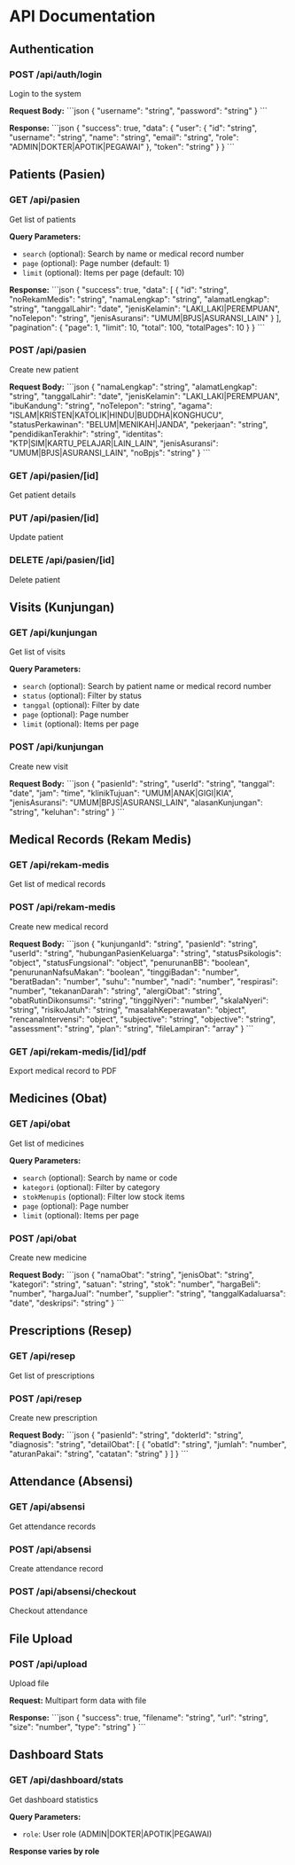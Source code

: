 # API Documentation

## Authentication

### POST /api/auth/login
Login to the system

**Request Body:**
\`\`\`json
{
  "username": "string",
  "password": "string"
}
\`\`\`

**Response:**
\`\`\`json
{
  "success": true,
  "data": {
    "user": {
      "id": "string",
      "username": "string",
      "name": "string",
      "email": "string",
      "role": "ADMIN|DOKTER|APOTIK|PEGAWAI"
    },
    "token": "string"
  }
}
\`\`\`

## Patients (Pasien)

### GET /api/pasien
Get list of patients

**Query Parameters:**
- `search` (optional): Search by name or medical record number
- `page` (optional): Page number (default: 1)
- `limit` (optional): Items per page (default: 10)

**Response:**
\`\`\`json
{
  "success": true,
  "data": [
    {
      "id": "string",
      "noRekamMedis": "string",
      "namaLengkap": "string",
      "alamatLengkap": "string",
      "tanggalLahir": "date",
      "jenisKelamin": "LAKI_LAKI|PEREMPUAN",
      "noTelepon": "string",
      "jenisAsuransi": "UMUM|BPJS|ASURANSI_LAIN"
    }
  ],
  "pagination": {
    "page": 1,
    "limit": 10,
    "total": 100,
    "totalPages": 10
  }
}
\`\`\`

### POST /api/pasien
Create new patient

**Request Body:**
\`\`\`json
{
  "namaLengkap": "string",
  "alamatLengkap": "string",
  "tanggalLahir": "date",
  "jenisKelamin": "LAKI_LAKI|PEREMPUAN",
  "ibuKandung": "string",
  "noTelepon": "string",
  "agama": "ISLAM|KRISTEN|KATOLIK|HINDU|BUDDHA|KONGHUCU",
  "statusPerkawinan": "BELUM|MENIKAH|JANDA",
  "pekerjaan": "string",
  "pendidikanTerakhir": "string",
  "identitas": "KTP|SIM|KARTU_PELAJAR|LAIN_LAIN",
  "jenisAsuransi": "UMUM|BPJS|ASURANSI_LAIN",
  "noBpjs": "string"
}
\`\`\`

### GET /api/pasien/[id]
Get patient details

### PUT /api/pasien/[id]
Update patient

### DELETE /api/pasien/[id]
Delete patient

## Visits (Kunjungan)

### GET /api/kunjungan
Get list of visits

**Query Parameters:**
- `search` (optional): Search by patient name or medical record number
- `status` (optional): Filter by status
- `tanggal` (optional): Filter by date
- `page` (optional): Page number
- `limit` (optional): Items per page

### POST /api/kunjungan
Create new visit

**Request Body:**
\`\`\`json
{
  "pasienId": "string",
  "userId": "string",
  "tanggal": "date",
  "jam": "time",
  "klinikTujuan": "UMUM|ANAK|GIGI|KIA",
  "jenisAsuransi": "UMUM|BPJS|ASURANSI_LAIN",
  "alasanKunjungan": "string",
  "keluhan": "string"
}
\`\`\`

## Medical Records (Rekam Medis)

### GET /api/rekam-medis
Get list of medical records

### POST /api/rekam-medis
Create new medical record

**Request Body:**
\`\`\`json
{
  "kunjunganId": "string",
  "pasienId": "string",
  "userId": "string",
  "hubunganPasienKeluarga": "string",
  "statusPsikologis": "object",
  "statusFungsional": "object",
  "penurunanBB": "boolean",
  "penurunanNafsuMakan": "boolean",
  "tinggiBadan": "number",
  "beratBadan": "number",
  "suhu": "number",
  "nadi": "number",
  "respirasi": "number",
  "tekananDarah": "string",
  "alergiObat": "string",
  "obatRutinDikonsumsi": "string",
  "tinggiNyeri": "number",
  "skalaNyeri": "string",
  "risikoJatuh": "string",
  "masalahKeperawatan": "object",
  "rencanaIntervensi": "object",
  "subjective": "string",
  "objective": "string",
  "assessment": "string",
  "plan": "string",
  "fileLampiran": "array"
}
\`\`\`

### GET /api/rekam-medis/[id]/pdf
Export medical record to PDF

## Medicines (Obat)

### GET /api/obat
Get list of medicines

**Query Parameters:**
- `search` (optional): Search by name or code
- `kategori` (optional): Filter by category
- `stokMenupis` (optional): Filter low stock items
- `page` (optional): Page number
- `limit` (optional): Items per page

### POST /api/obat
Create new medicine

**Request Body:**
\`\`\`json
{
  "namaObat": "string",
  "jenisObat": "string",
  "kategori": "string",
  "satuan": "string",
  "stok": "number",
  "hargaBeli": "number",
  "hargaJual": "number",
  "supplier": "string",
  "tanggalKadaluarsa": "date",
  "deskripsi": "string"
}
\`\`\`

## Prescriptions (Resep)

### GET /api/resep
Get list of prescriptions

### POST /api/resep
Create new prescription

**Request Body:**
\`\`\`json
{
  "pasienId": "string",
  "dokterId": "string",
  "diagnosis": "string",
  "detailObat": [
    {
      "obatId": "string",
      "jumlah": "number",
      "aturanPakai": "string",
      "catatan": "string"
    }
  ]
}
\`\`\`

## Attendance (Absensi)

### GET /api/absensi
Get attendance records

### POST /api/absensi
Create attendance record

### POST /api/absensi/checkout
Checkout attendance

## File Upload

### POST /api/upload
Upload file

**Request:** Multipart form data with file

**Response:**
\`\`\`json
{
  "success": true,
  "filename": "string",
  "url": "string",
  "size": "number",
  "type": "string"
}
\`\`\`

## Dashboard Stats

### GET /api/dashboard/stats
Get dashboard statistics

**Query Parameters:**
- `role`: User role (ADMIN|DOKTER|APOTIK|PEGAWAI)

**Response varies by role**
